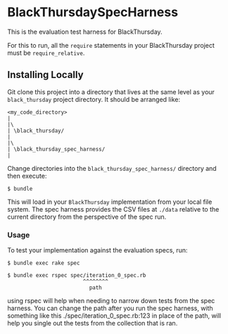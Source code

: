 # BlackThursdaySpecHarness

This is the evaluation test harness for BlackThursday.

For this to run, all the `require` statements in your BlackThursday project must be `require_relative`.

## Installing Locally

Git clone this project into a directory that lives at the same level as your `black_thursday` project directory. It should be arranged like:

    <my_code_directory>
    |
    |\
    | \black_thursday/
    |
    |\
    | \black_thursday_spec_harness/
    |

Change directories into the `black_thursday_spec_harness/` directory and then execute:

    $ bundle

This will load in your `BlackThursday` implementation from your local file system. The spec harness provides the CSV files at `./data` relative to the current directory from the perspective of the spec run.

### Usage

To test your implementation against the evaluation specs, run:

    $ bundle exec rake spec

    $ bundle exec rspec spec/iteration_0_spec.rb
                            ^^^^^^^^
                              path

using rspec will help when needing to narrow down tests from the spec harness.  You can change the path after you run the spec harness, with something like this ./spec/iteration_0_spec.rb:123 in place of the path, will help you single out the tests from the collection that is ran.
